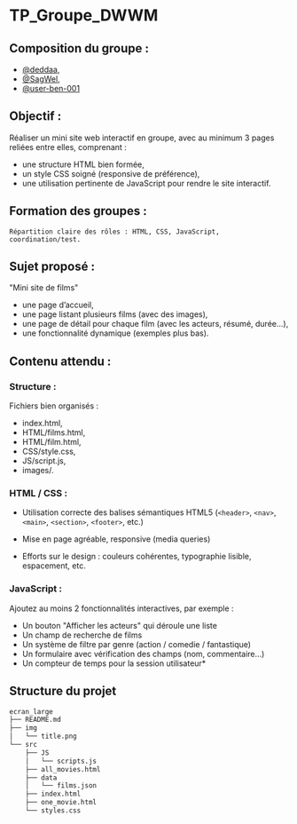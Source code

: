 # TP_Groupe_DWWM

## Composition du groupe :

- [@deddaa](https://github.com/deddaa),
- [@SagWel](https://github.com/SagWel),
- [@user-ben-001](https://github.com/user-ben-001)

## Objectif :

Réaliser un mini site web interactif en groupe, avec au minimum 3 pages reliées entre elles, comprenant :

- une structure HTML bien formée,
- un style CSS soigné (responsive de préférence),
- une utilisation pertinente de JavaScript pour rendre le site interactif.

## Formation des groupes :

    Répartition claire des rôles : HTML, CSS, JavaScript, coordination/test.

## Sujet proposé :

"Mini site de films"

- une page d’accueil,
- une page listant plusieurs films (avec des images),
- une page de détail pour chaque film (avec les acteurs, résumé, durée…),
- une fonctionnalité dynamique (exemples plus bas).

## Contenu attendu :
### Structure :

Fichiers bien organisés : 
- index.html, 
- HTML/films.html, 
- HTML/film.html, 
- CSS/style.css, 
- JS/script.js, 
- images/.

### HTML / CSS :

- Utilisation correcte des balises sémantiques HTML5 (`<header>`, `<nav>`, `<main>`, `<section>`, `<footer>`, etc.)

- Mise en page agréable, responsive (media queries)

- Efforts sur le design : couleurs cohérentes, typographie lisible, espacement, etc.

### JavaScript :

Ajoutez au moins 2 fonctionnalités interactives, par exemple :

- Un bouton "Afficher les acteurs" qui déroule une liste
- Un champ de recherche de films
- Un système de filtre par genre (action / comedie / fantastique)
- Un formulaire avec vérification des champs (nom, commentaire…)
- Un compteur de temps pour la session utilisateur* 

## Structure du projet 
```sh
ecran_large
├── README.md
├── img
│   └── title.png
└── src
    ├── JS
    │   └── scripts.js
    ├── all_movies.html
    ├── data
    │   └── films.json
    ├── index.html
    ├── one_movie.html
    └── styles.css
```